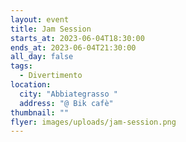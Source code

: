 ```yaml
---
layout: event
title: Jam Session
starts_at: 2023-06-04T18:30:00
ends_at: 2023-06-04T21:30:00
all_day: false
tags:
  - Divertimento
location:
  city: "Abbiategrasso "
  address: "@ Bik cafè"
thumbnail: ""
flyer: images/uploads/jam-session.png
---
```

